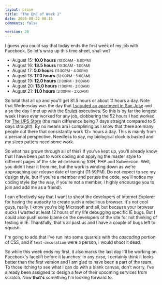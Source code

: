 ```yaml
---
layout: prose
title: "The End of Week 1"
date: 2005-08-22 00:15
comments: false

version: 20
---
```


I guess you could say that today ends the first week of my job with Facebook. So let's wrap up this time sheet, shall we?

*   August 15: **10.0 hours** <small>(10:00AM - 8:00PM)</small>
*   August 16: **13.5 hours** <small>(10:30AM - 1:00AM)</small>
*   August 17: **5.0 hours** <small>(11:00PM - 4:00PM)</small>
*   August 18: **17.0 hours** <small>(12:00PM - 5:00AM)</small>
*   August 19: **12.0 hours** <small>(3:00PM - 3:00AM)</small>
*   August 20: **13.0 hours** <small>(1:00PM - 2:00AM)</small>
*   August 21: **11.0 hours** <small>(3:00PM - 2:00AM)</small>

So total that all up and you'll get 81.5 hours or about 11 hours a day. Note that Wednesday was the day that [I scouted an apartment in San Jose][1] and also the day I met up with the [9rules][2] executives. So this is by far the longest week I have ever worked for any job, clobbering the 52 hours I had worked for [The UPS Store][3] (the main difference being 7 days straight compared to 5 days straight). By no means am I complining as I know that there are many people out there that consistantly work 12+ hours a day. This is mainly from a personal perspective. Needless to say, my biological clock is busted and my sleep patters need some work.

So what has grown through all of this? If you've kept up, you'll already know that I have been put to work coding and applying the master style to different pages of the site while learning SSH, PHP and Subversion. Well, you didn't hear it from me, but the work is winding down as we're approaching our release date of tonight (11:59PM). Do not expect to see my design style, but if you're a member and peruse the code, you'll notice my coding style (by the way, if you're not a member, I highly encourage you to join and add me as a friend).

I can effectively say that I want to shoot the developers of Internet Explorer for having the audacity to create such a rebellious browser. It's not cool guys, really. I know you're big Microsoft and all, but because your browser sucks I wasted at least 12 hours of my life debugging specific IE bugs. But I could also push some blame on the developers of the site for not thinking of testing in IE. Thankfully, that's all past us and I have a couple of bugs left to squash.

I'm going to add that I've run into some quarrels with the *cascading* portion of CSS, and if `text-decoration` were a person, I would shoot it dead.

So while this week ends my first, it also marks the last day I'll be working on Facebook's facelift before it launches. In any case, I certainly think it looks better than the first version and I am glad to have been a part of the team. To those itching to see what I can do with a blank canvas, don't worry, I've already been assigned to design a few of their upcoming services from scratch. Now **that's** something I'm looking forward to.

[1]: http://www.avaloncahillpark.com/homepage.htm
[2]: http://9rules.com/about/
[3]: http://theupsstore.com/
